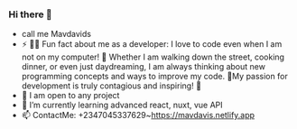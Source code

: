 ### Hi there 👋
- call me Mavdavids
- ⚡ 👨‍💻 Fun fact about me as a developer: I love to code even when I am  not on my computer! 🤖 Whether I am walking down the street, cooking dinner, or even just daydreaming, I am always thinking about new programming concepts and ways to improve my code. 🧠My passion for development is truly contagious and inspiring! 🚀
- 🔭 I am open to any  project
- 🌱 I’m currently learning advanced react, nuxt, vue API
- 📫 ContactMe: +2347045337629~https://mavdavis.netlify.app

